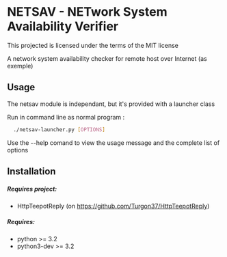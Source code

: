 # NETSAV - NETwork System Availability Verifier

This projected is licensed under the terms of the MIT license


A network system availability checker for remote host over Internet (as exemple)

## Usage

The netsav module is independant, but it's provided with a launcher class

Run in command line as normal program :
```bash
  ./netsav-launcher.py [OPTIONS]
```

Use the --help comand to view the usage message and the complete list of options

## Installation

##### Requires project:
  * HttpTeepotReply (on https://github.com/Turgon37/HttpTeepotReply)

##### Requires:
  * python >= 3.2
  * python3-dev >= 3.2

